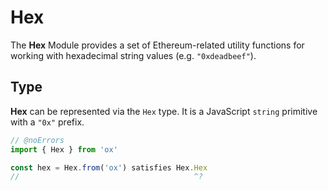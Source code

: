 # Hex

The **Hex** Module provides a set of Ethereum-related utility functions for working with hexadecimal string values (e.g. `"0xdeadbeef"`).

## Type

**Hex** can be represented via the `Hex` type. It is a JavaScript `string` primitive with a `"0x"` prefix.

```ts twoslash
// @noErrors
import { Hex } from 'ox'

const hex = Hex.from('ox') satisfies Hex.Hex
//                                       ^? 



```